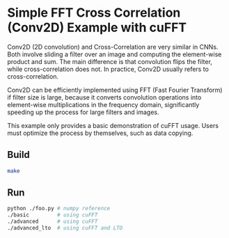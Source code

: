 # Simple FFT Cross Correlation (Conv2D) Example with cuFFT

Conv2D (2D convolution) and Cross-Correlation are very similar in CNNs. Both involve sliding a filter over an image and computing the element-wise product and sum. The main difference is that convolution flips the filter, while cross-correlation does not. In practice, Conv2D usually refers to cross-correlation.

Conv2D can be efficiently implemented using FFT (Fast Fourier Transform) if filter size is large, because it converts convolution operations into element-wise multiplications in the frequency domain, significantly speeding up the process for large filters and images.

This example only provides a basic demonstration of cuFFT usage. Users must optimize the process by themselves, such as data copying.

## Build
```sh
make
```

## Run
```sh
python ./foo.py # numpy reference
./basic         # using cuFFT
./advanced      # using cuFFT
./advanced_lto  # using cuFFT and LTO
```

